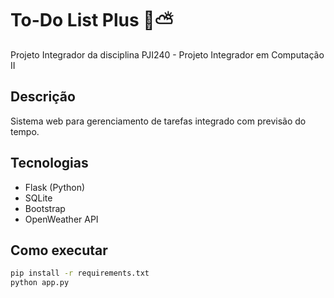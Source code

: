 # To-Do List Plus 📝⛅

Projeto Integrador da disciplina PJI240 - Projeto Integrador em Computação II

## Descrição
Sistema web para gerenciamento de tarefas integrado com previsão do tempo.

## Tecnologias
- Flask (Python)
- SQLite
- Bootstrap
- OpenWeather API

## Como executar
```bash
pip install -r requirements.txt
python app.py